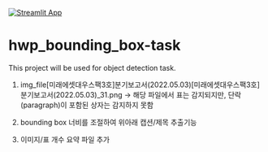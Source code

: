 [![Streamlit App](https://static.streamlit.io/badges/streamlit_badge_black_white.svg)](https://sjskoko-dart-pdf-bounding-box-task-pdf-bbox-app-7r3k9p.streamlitapp.com/)

# hwp_bounding_box-task
This project will be used for object detection task. 

1. img_file\[미래에셋대우스팩3호]분기보고서(2022.05.03)\[미래에셋대우스팩3호]분기보고서(2022.05.03)_31.png -> 해당 파일에서 표는 감지되지만, 단락(paragraph)이 포함된 상자는 감지하지 못함

2. bounding box 너비를 조절하여 위아래 캡션/제목 추출기능

3. 이미지/표 개수 요약 파일 추가
